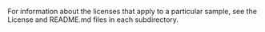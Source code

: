 For information about the licenses that apply to a particular sample, see the License and README.md files in each subdirectory.